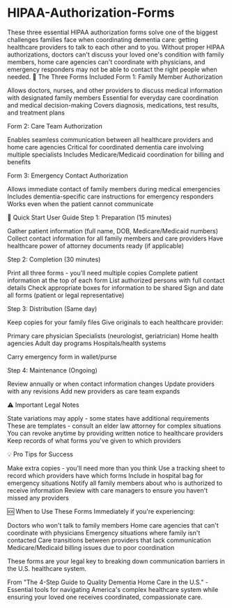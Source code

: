 # HIPAA-Authorization-Forms
These three essential HIPAA authorization forms solve one of the biggest challenges families face when coordinating dementia care: getting healthcare providers to talk to each other and to you.
Without proper HIPAA authorizations, doctors can't discuss your loved one's condition with family members, home care agencies can't coordinate with physicians, and emergency responders may not be able to contact the right people when needed.
📝 The Three Forms Included
Form 1: Family Member Authorization

Allows doctors, nurses, and other providers to discuss medical information with designated family members
Essential for everyday care coordination and medical decision-making
Covers diagnosis, medications, test results, and treatment plans

Form 2: Care Team Authorization

Enables seamless communication between all healthcare providers and home care agencies
Critical for coordinated dementia care involving multiple specialists
Includes Medicare/Medicaid coordination for billing and benefits

Form 3: Emergency Contact Authorization

Allows immediate contact of family members during medical emergencies
Includes dementia-specific care instructions for emergency responders
Works even when the patient cannot communicate


🚀 Quick Start User Guide
Step 1: Preparation (15 minutes)

 Gather patient information (full name, DOB, Medicare/Medicaid numbers)
 Collect contact information for all family members and care providers
 Have healthcare power of attorney documents ready (if applicable)

Step 2: Completion (30 minutes)

 Print all three forms - you'll need multiple copies
 Complete patient information at the top of each form
 List authorized persons with full contact details
 Check appropriate boxes for information to be shared
 Sign and date all forms (patient or legal representative)

Step 3: Distribution (Same day)

 Keep copies for your family files
 Give originals to each healthcare provider:

Primary care physician
Specialists (neurologist, geriatrician)
Home health agencies
Adult day programs
Hospitals/health systems


 Carry emergency form in wallet/purse

Step 4: Maintenance (Ongoing)

 Review annually or when contact information changes
 Update providers with any revisions
 Add new providers as care team expands


⚠️ Important Legal Notes

State variations may apply - some states have additional requirements
These are templates - consult an elder law attorney for complex situations
You can revoke anytime by providing written notice to healthcare providers
Keep records of what forms you've given to which providers


💡 Pro Tips for Success

Make extra copies - you'll need more than you think
Use a tracking sheet to record which providers have which forms
Include in hospital bag for emergency situations
Notify all family members about who is authorized to receive information
Review with care managers to ensure you haven't missed any providers


🆘 When to Use These Forms
Immediately if you're experiencing:

Doctors who won't talk to family members
Home care agencies that can't coordinate with physicians
Emergency situations where family isn't contacted
Care transitions between providers that lack communication
Medicare/Medicaid billing issues due to poor coordination

These forms are your legal key to breaking down communication barriers in the U.S. healthcare system.

From "The 4-Step Guide to Quality Dementia Home Care in the U.S." - Essential tools for navigating America's complex healthcare system while ensuring your loved one receives coordinated, compassionate care.

